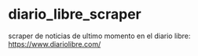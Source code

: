 # diario_libre_scraper
scraper de noticias de ultimo momento en el diario libre: https://www.diariolibre.com/
